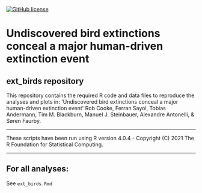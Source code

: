 <!-- badges: start -->
[![GitHub license](https://img.shields.io/github/license/Naereen/StrapDown.js.svg)](https://github.com/03rcooke/ext_birds/blob/main/LICENSE)
<!-- badges: end -->

# Undiscovered bird extinctions conceal a major human-driven extinction event
## ext_birds repository
This repository contains the required R code and data files to reproduce the analyses and plots in: 'Undiscovered bird extinctions conceal a major human-driven extinction event' Rob Cooke, Ferran Sayol, Tobias Andermann, Tim M. Blackburn, Manuel J. Steinbauer, Alexandre Antonelli, & Søren Faurby.

***

These scripts have been run using R version 4.0.4 - Copyright (C) 2021 The R Foundation for Statistical Computing.

***

## For all analyses:

See `ext_birds.Rmd`

